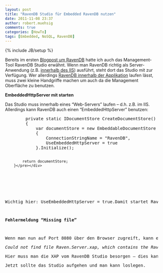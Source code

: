 ```yaml
---
layout: post
title: "RavenDB Studio für Embedded RavenDB nutzen"
date: 2011-11-08 23:37
author: robert.muehsig
comments: true
categories: [HowTo]
tags: [Embedded, NoSQL, RavenDB]
---
```

{% include JB/setup %}
<p>Bereits im ersten <a href="http://code-inside.de/blog/2011/07/05/nosql-mit-ravendb-und-asp-net-mvc/">Blogpost um RavenDB</a> hatte ich auch das Management-Tool RavenDB Studio erwähnt. Wenn man RavenDB richtig als Server-Anwendung (z.B. <a href="http://ravendb.net/documentation/docs-deployment-iis">innerhalb des IIS</a>) ausführt, steht dort das Studio mit zur Verfügung. Wer allerdings <a href="http://code-inside.de/blog/2011/08/15/ravendb-als-embedded-datenbank-nutzen/">RavenDB innerhalb der Applikation</a> laufen lässt, muss zwei kleine Handgriffe machen um auch da die Management Oberfläche zu benutzen.</p> <p><strong>EmbeddedHttpServer mit starten</strong></p> <p>Das Studio muss innerhalb eines “Web-Servers” laufen – d.h. z.B. im IIS. Allerdings kann RavenDB auch einen “EmbeddedHttpServer” benutzen:</p> <div style="padding-bottom: 0px; margin: 0px; padding-left: 0px; padding-right: 0px; display: inline; float: none; padding-top: 0px" id="scid:812469c5-0cb0-4c63-8c15-c81123a09de7:14a1e35c-4cc1-43f9-8792-66c759ed95eb" class="wlWriterEditableSmartContent"><pre name="code" class="c#">        private static IDocumentStore CreateDocumentStore()
        {
            var documentStore = new EmbeddableDocumentStore
            {
                ConnectionStringName = "RavenDB",
                UseEmbeddedHttpServer = true
            }.Initialize();

            return documentStore;
        }</pre></div>
<p>&nbsp;</p>
<p>Wichtig hier: UseEmbeddedHttpServer = true.Damit startet RavenDB auf Port 8080 einen Webserver.</p>
<p><strong>Fehlermeldung “Missing file”</strong></p>
<p>Wenn man nun auf Port 8080 über den Browser zugreift, kann einem diese Fehlermeldung begegnen:
<p><em>Could not find file Raven.Server.xap, which contains the RavenDB Studio functionality. Please copy the Raven.Server.xap file to the base directory of RavenDB and try again.</em>
<p>Hier muss man die XAP vom RavenDB Studio besorgen – dies kann man z.B. <a href="http://builds.hibernatingrhinos.com/builds/ravendb">hier</a> runterladen. Die “Raven.Studio.XAP” befindet sich u.A. in dem Server Verzeichnis. <u>Dieses File muss in das Root-Directory der Anwendung (Parallel z.B. zu eurer Global.ascx) kopiert werden.</u>
<p>Jetzt sollte das Studio aufgehen und man kann loslegen.</p>

